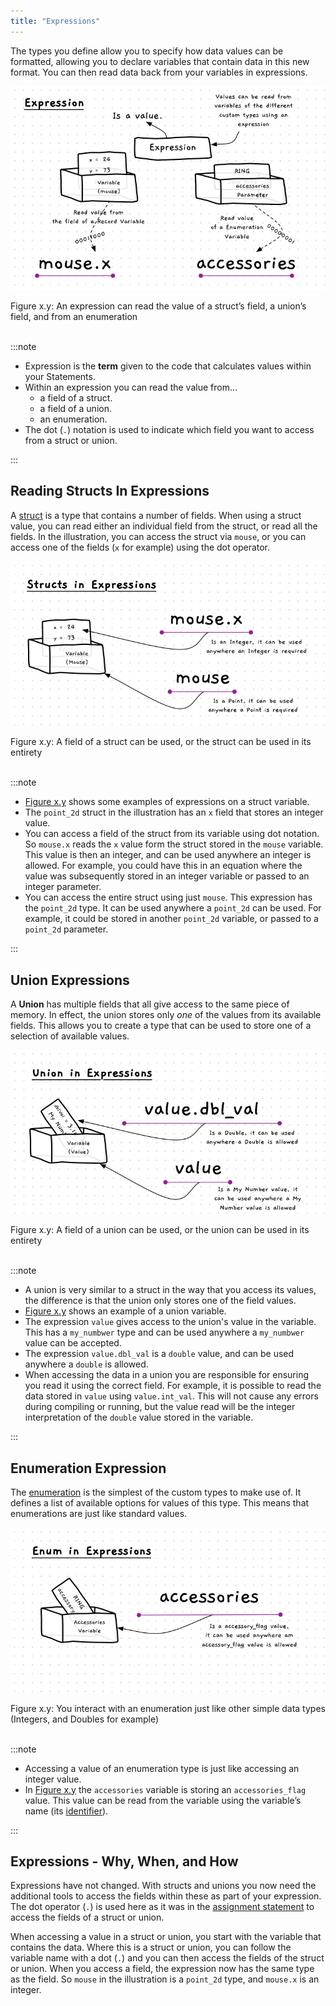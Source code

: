 ```yaml
---
title: "Expressions"
---
```


The types you define allow you to specify how data values can be formatted, allowing you to declare variables that contain data in this new format. You can then read data back from your variables in expressions.

<a id="FigureExpressionWithCustomTypes"></a>

![Figure x.y: An expression can read the value of a struct’s field, a union’s field, and from an enumeration](./images/expression-with-custom-types.png "An expression can read the value of a struct’s field, a union’s field, and from an enumeration")
<div class="caption"><span class="caption-figure-nbr">Figure x.y: </span>An expression can read the value of a struct’s field, a union’s field, and from an enumeration</div><br/>

:::note

- Expression is the **term** given to the code that calculates values within your Statements.
- Within an expression you can read the value from... 
  - a field of a struct.
  - a field of a union.
  - an enumeration.
- The dot (`.`) notation is used to indicate which field you want to access from a struct or union.

:::

## Reading Structs In Expressions

A [struct](../03-type-declaration#record) is a type that contains a number of fields. When using a struct value, you can read either an individual field from the struct, or read all the fields. In the illustration, you can access the struct via `mouse`, or you can access one of the fields (`x` for example) using the dot operator.

<a id="FigureRecordExpression"></a>

![Figure x.y: A field of a struct can be used, or the struct can be used in its entirety](./images/expression-record.png "A field of a struct can be used, or the struct can be used in its entirety")
<div class="caption"><span class="caption-figure-nbr">Figure x.y: </span>A field of a struct can be used, or the struct can be used in its entirety</div><br/>

:::note

- [Figure x.y](#FigureRecordExpression) shows some examples of expressions on a struct variable.
- The `point_2d` struct in the illustration has an `x` field that stores an integer value.
- You can access a field of the struct from its variable using dot notation. So `mouse.x` reads the `x` value form the struct stored in the `mouse` variable. This value is then an integer, and can be used anywhere an integer is allowed. For example, you could have this in an equation where the value was subsequently stored in an integer variable or passed to an integer parameter.
- You can access the entire struct using just `mouse`. This expression has the `point_2d` type. It can be used anywhere a `point_2d` can be used. For example, it could be stored in another `point_2d` variable, or passed to a `point_2d` parameter.

:::

## Union Expressions

A **Union** has multiple fields that all give access to the same piece of memory. In effect, the union stores only *one* of the values from its available fields. This allows you to create a type that can be used to store one of a selection of available values.

<a id="FigureUnionExpression"></a>

![Figure x.y: A field of a union can be used, or the union can be used in its entirety](./images/expression-union.png "A field of a union can be used, or the union can be used in its entirety")
<div class="caption"><span class="caption-figure-nbr">Figure x.y: </span>A field of a union can be used, or the union can be used in its entirety</div><br/>

:::note

- A union is very similar to a struct in the way that you access its values, the difference is that the union only stores one of the field values.
- [Figure x.y](#FigureUnionExpression) shows an example of a union variable.
- The expression `value` gives access to the union's value in the variable. This has a `my_numbwer` type and can be used anywhere a `my_numbwer` value can be accepted.
- The expression `value.dbl_val` is a `double` value, and can be used anywhere a `double` is allowed.
- When accessing the data in a union you are responsible for ensuring you read it using the correct field. For example, it is possible to read the data stored in `value` using `value.int_val`. This will not cause any errors during compiling or running, but the value read will be the integer interpretation of the `double` value stored in the variable.

:::

## Enumeration Expression

The [enumeration](../03-type-declaration#enumeration) is the simplest of the custom types to make use of. It defines a list of available options for values of this type. This means that enumerations are just like standard values.

<a id="FigureEnumerationExpression"></a>

![Figure x.y: You interact with an enumeration just like other simple data types (Integers, and Doubles for example)](./images/expression-enum.png "You interact with an enumeration just like other simple data types (Integers, and Doubles for example)")
<div class="caption"><span class="caption-figure-nbr">Figure x.y: </span>You interact with an enumeration just like other simple data types (Integers, and Doubles for example)</div><br/>

:::note

- Accessing a value of an enumeration type is just like accessing an integer value.
- In [Figure x.y](#FigureEnumerationExpression) the `accessories` variable is storing an `accessories_flag` value. This value can be read from the variable using the variable’s name (its [identifier](../../../../part-1-instructions/2-communicating-syntax/1-concepts/04-identifier)).

:::

## Expressions - Why, When, and How

Expressions have not changed. With structs and unions you now need the additional tools to access the fields within these as part of your expression. The dot operator (`.`) is used here as it was in the [assignment statement](../05-assignment-statement-with-fields-and-elements) to access the fields of a struct or union.

When accessing a value in a struct or union, you start with the variable that contains the data. Where this is a struct or union, you can follow the variable name with a dot (`.`) and you can then access the fields of the struct or union. When you access a field, the expression now has the same type as the field. So `mouse` in the illustration is a `point_2d` type, and `mouse.x` is an integer.
